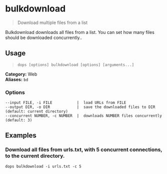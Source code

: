 # bulkdownload

> Download multiple files from a list

Bulkdownload downloads all files from a list. 
You can set how many files should be downloaded concurrently..

## Usage

> `dops [options] bulkdownload [options] [arguments...]`

**Category:** Web  
**Aliases:** `bd`  

### Options
```flags
--input FILE, -i FILE           |  load URLs from FILE  
--output DIR, -o DIR            |  save the downloaded files to DIR (default: current directory)  
--concurrent NUMBER, -c NUMBER  |  downloads NUMBER files concurrently (default: 3)  
```
## Examples

### Download all files from urls.txt, with 5 concurrent connections, to the current directory.

```command
dops bulkdownload -i urls.txt -c 5
```


